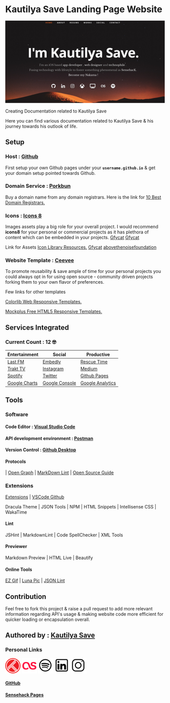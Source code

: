 # Kautilya Save Landing Page Website

![alt text][Kautilya Homepage]

[Kautilya Homepage]: https://github.com/SensehacK/SensehacK.github.io/blob/master/assets/readMe/homepage.png "Kautilya Save - Sensehack"

Creating Documentation related to Kautilya Save

Here you can find various documentation related to Kautilya Save & his journey towards his outlook of life.

## Setup

### Host : [Github](https://github.com/ "Kautilya Save - Sensehack")

First setup your own Github pages under your **``username.github.io``** & get your domain setup pointed towards Github.

### Domain Service : [Porkbun](https://porkbun.com/ "Kautilya Save - Sensehack")

Buy a domain name from any domain registrars. Here is the link for [10 Best Domain Registrars.](https://hostingfacts.com/domain-registrars/ "Kautilya Save - Sensehack")

### Icons :  [Icons 8](https://icons8.com/ "Kautilya Save - Sensehack")

Images assets play a big role for your overall project. I would recommend **icons8** for your personal or commercial projects as it has plethora of content which can be embedded in your projects.
[Gfycat](https://gfycat.com/hoarsecheapkomododragon "Kautilya Save - Sensehack")
[Gfycat](https://abovethenoisefoundation.org/wp-content/uploads/2018/01/atn-transparent-white-noise3.gif "Kautilya Save - Sensehack")

Link for Assets
[Icon Library Resources.](https://www.keycdn.com/blog/icon-library "Kautilya Save - Sensehack")
[Gfycat](https://gfycat.com/hoarsecheapkomododragon "Kautilya Save - Sensehack")
[abovethenoisefoundation](https://abovethenoisefoundation.org/wp-content/uploads/2018/01/atn-transparent-white-noise3.gif "Kautilya Save - Sensehack")

### Website Template : [Ceevee](https://www.styleshout.com/free-templates/ceevee/ "Kautilya Save - Sensehack")

To promote reusability & save ample of time for your personal projects you could always opt in for using open source - community driven projects forking them to your own flavor of preferences.

Few links for other templates

[Colorlib Web Responsive Templates.](https://colorlib.com/wp/free-responsive-website-templates/ "Kautilya Save - Sensehack")

[Mockplus Free HTML5 Responsive Templates.](https://www.mockplus.com/blog/post/free-responsive-html5-web-design-templates "Kautilya Save - Sensehack")

## Services Integrated

### Current Count : 12 🤓

| Entertainment |    Social     | Productive |
| ------------- | ------------- | ------------- |
| [Last FM](https://www.last.fm/ "Kautilya Save - Sensehack")  |  [Embedly](https://embed.ly/ "Kautilya Save - Sensehack") | [Rescue Time](https://www.rescuetime.com/ "Kautilya Save - Sensehack") |
| [Trakt TV](https://trakt.tv/ "Kautilya Save - Sensehack") |  [Instagram](https://www.instagram.com/ "Kautilya Save - Sensehack") | [Medium](https://medium.com/ "Kautilya Save - Sensehack") |
| [Spotify](https://www.spotify.com/ "Kautilya Save - Sensehack") |  [Twitter](https://twitter.com/ "Kautilya Save - Sensehack") | [Github Pages](https://pages.github.com/ "Kautilya Save - Sensehack")
| [Google Charts](https://developers.google.com/chart/ "Kautilya Save - Sensehack")   |    [Google Console](https://search.google.com/search-console "Kautilya Save - Sensehack")   |    [Google Analytics](https://analytics.google.com/analytics/web/ "Kautilya Save - Sensehack") |

## Tools

### Software

#### Code Editor : [Visual Studio Code](https://code.visualstudio.com/ "Kautilya Save - Sensehack")

#### API development environment  : [Postman](https://www.getpostman.com/ "Kautilya Save - Sensehack")

#### Version Control : [Github Desktop](https://desktop.github.com/ "Kautilya Save - Sensehack")

#### Protocols

| [Open Graph](http://ogp.me/ "Kautilya Save - Sensehack") |    [MarkDown Lint](https://github.com/DavidAnson/markdownlint/blob/v0.11.0/doc/Rules.md "Kautilya Save - Sensehack")       | [Open Source Guide](https://opensource.guide/ "Kautilya Save - Sensehack")

### Extensions

[Extensions](https://marketplace.visualstudio.com/VSCode "Kautilya Save - Sensehack") | [VSCode Github](https://github.com/Microsoft/vscode "Kautilya Save - Sensehack")

Dracula Theme | JSON Tools | NPM | HTML Snippets | Intellisense CSS | WakaTime

#### Lint

JSHint | MarkdownLint | Code SpellChecker | XML Tools

#### Previewer

Markdown Preview | HTML Live | Beautify

#### Online Tools

[EZ Gif](https://ezgif.com/ "Kautilya Save - Sensehack") | [Luna Pic](http://www172.lunapic.com/editor/ "Kautilya Save - Sensehack") | [JSON Lint](https://jsonlint.com/ "Kautilya Save - Sensehack")

## Contribution

Feel free to fork this project & raise a pull request to add more relevant information regarding API's usage & making website code more efficient for quicker loading or encapsulation overall.

## Authored by : [Kautilya Save](https://kautilya.design)

### Personal Links

[![TraktTV](https://github.com/SensehacK/SensehacK.github.io/blob/master/assets/icons8/trakttv-48.png)](https://trakt.tv/user/SensehacK)    [![LastFm](https://github.com/SensehacK/SensehacK.github.io/blob/master/assets/icons8/lastfm-48.png)](https://www.last.fm/user/Sensehack)      [![Spotify](https://github.com/SensehacK/SensehacK.github.io/blob/master/assets/icons8/icons8-spotify-48.png)](https://open.spotify.com/user/sensehack)     [![LinkedIn](https://github.com/SensehacK/SensehacK.github.io/blob/master/assets/icons8/icons8-linkedin-48.png)](https://www.linkedin.com/in/kautilyasave/)    [![Instagram](https://github.com/SensehacK/SensehacK.github.io/blob/master/assets/icons8/icons8-instagram-48.png)](https://instagram.com/sensehack/)

#### [GitHub](https://github.com/SensehacK)

#### [Sensehack Pages](https://sensehack.github.io/)
